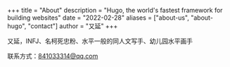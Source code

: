 +++
title = "About"
description = "Hugo, the world's fastest framework for building websites"
date = "2022-02-28"
aliases = ["about-us", "about-hugo", "contact"]
author = "又延"
+++

又延，INFJ、名柯死忠粉、水平一般的同人文写手、幼儿园水平画手

联系方式：841033314@qq.com

